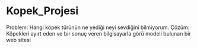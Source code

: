 # Kopek_Projesi

Problem: Hangi köpek türünün ne yediği neyi sevdiğini bilmiyorum.
Çözüm: Köpekleri ayırt eden ve bir sonuç veren bilgisayarla görü modeli bulunan bir web sitesi
